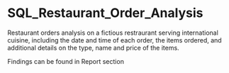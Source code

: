# SQL_Restaurant_Order_Analysis
Restaurant orders analysis on a fictious restraurant serving international cuisine, including the date and time of each order, the items ordered, and additional details on the type, name and price of the items.

Findings can be found in Report section
